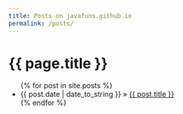 ```yaml
---
title: Posts on javafuns.github.io
permalink: /posts/
---
```


<h1>{{ page.title }}</h1>
<ul class="posts">
  {% for post in site.posts %}
    <li><span>{{ post.date | date_to_string }}</span> » <a href="{{ post.url }}" title="{{ post.title }}">{{ post.title }}</a></li>
  {% endfor %}
</ul>
